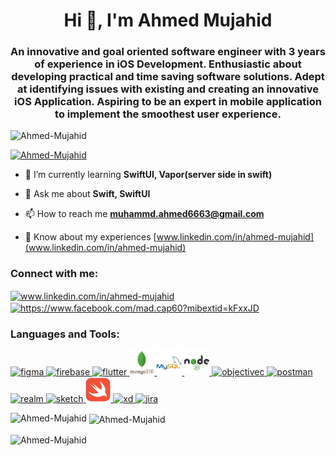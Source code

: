 <h1 align="center">Hi 👋, I'm Ahmed Mujahid</h1>
<h3 align="center">An innovative and goal oriented software engineer with 3 years of experience in iOS Development. Enthusiastic about developing practical and time saving software solutions. Adept at identifying issues with existing and creating an innovative iOS Application. Aspiring to be an expert in mobile application to implement the smoothest user experience.</h3>

<p align="left"> <img src="https://komarev.com/ghpvc/?username=Ahmed-Mujahid&label=Profile%20views&color=0e75b6&style=flat" alt="Ahmed-Mujahid" /> </p>

<p align="left"> <a href="https://github.com/ryo-ma/github-profile-trophy"><img src="https://github-profile-trophy.vercel.app/?username=Ahmed-Mujahid" alt="Ahmed-Mujahid" /></a> </p>

- 🌱 I’m currently learning **SwiftUI, Vapor(server side in swift)**

- 💬 Ask me about **Swift, SwiftUI**

- 📫 How to reach me **muhammd.ahmed6663@gmail.com**

- 📄 Know about my experiences [www.linkedin.com/in/ahmed-mujahid](www.linkedin.com/in/ahmed-mujahid)

<h3 align="left">Connect with me:</h3>
<p align="left">
<a href="https://linkedin.com/in/https://www.linkedin.com/in/ahmed-mujahid" target="blank"><img align="center" src="https://raw.githubusercontent.com/rahuldkjain/github-profile-readme-generator/master/src/images/icons/Social/linked-in-alt.svg" alt="www.linkedin.com/in/ahmed-mujahid" height="30" width="40" /></a>
<a href="https://www.facebook.com/mad.cap60?mibextid=kFxxJD" target="blank"><img align="center" src="https://raw.githubusercontent.com/rahuldkjain/github-profile-readme-generator/master/src/images/icons/Social/facebook.svg" alt="https://www.facebook.com/mad.cap60?mibextid=kFxxJD" height="30" width="40" /></a>
</p>

<h3 align="left">Languages and Tools:</h3>
<p align="left"> <a href="https://www.figma.com/" target="_blank" rel="noreferrer">
    <img src="https://www.vectorlogo.zone/logos/figma/figma-icon.svg" alt="figma" width="40" height="40"/>
    </a>
    <a href="https://firebase.google.com/" target="_blank" rel="noreferrer">
    <img src="https://www.vectorlogo.zone/logos/firebase/firebase-icon.svg" alt="firebase" width="40" height="40"/>
    </a>
    <a href="https://flutter.dev" target="_blank" rel="noreferrer">
    <img src="https://www.vectorlogo.zone/logos/flutterio/flutterio-icon.svg" alt="flutter" width="40" height="40"/>
    </a>
    </a>
    <a href="https://www.mongodb.com/" target="_blank" rel="noreferrer">
    <img src="https://raw.githubusercontent.com/devicons/devicon/master/icons/mongodb/mongodb-original-wordmark.svg" alt="mongodb" width="40" height="40"/>
    </a>
    <a href="https://www.mysql.com/" target="_blank" rel="noreferrer">
    <img src="https://raw.githubusercontent.com/devicons/devicon/master/icons/mysql/mysql-original-wordmark.svg" alt="mysql" width="40" height="40"/>
    </a>
    <a href="https://nodejs.org" target="_blank" rel="noreferrer">
    <img src="https://raw.githubusercontent.com/devicons/devicon/master/icons/nodejs/nodejs-original-wordmark.svg" alt="nodejs" width="40" height="40"/>
    </a>
    <a href="https://developer.apple.com/library/archive/documentation/Cocoa/Conceptual/ProgrammingWithObjectiveC/Introduction/Introduction.html" target="_blank" rel="noreferrer">
    <img src="https://www.vectorlogo.zone/logos/apple_objectivec/apple_objectivec-icon.svg" alt="objectivec" width="40" height="40"/>
    </a>
    <a href="https://postman.com" target="_blank" rel="noreferrer">
    <img src="https://www.vectorlogo.zone/logos/getpostman/getpostman-icon.svg" alt="postman" width="40" height="40"/>
    </a>
    <a href="https://realm.io/" target="_blank" rel="noreferrer">
    <img src="https://raw.githubusercontent.com/bestofjs/bestofjs-webui/8665e8c267a0215f3159df28b33c365198101df5/public/logos/realm.svg" alt="realm" width="40" height="40"/>
    </a>
    <a href="https://www.sketch.com/" target="_blank" rel="noreferrer">
    <img src="https://www.vectorlogo.zone/logos/sketchapp/sketchapp-icon.svg" alt="sketch" width="40" height="40"/>
    </a>
    <a href="https://developer.apple.com/swift/" target="_blank" rel="noreferrer">
    <img src="https://raw.githubusercontent.com/devicons/devicon/master/icons/swift/swift-original.svg" alt="swift" width="40" height="40"/>
    </a>
    <a href="https://www.adobe.com/products/xd.html" target="_blank" rel="noreferrer">
    <img src="https://www.vectorlogo.zone/logos/adobe_acrobat/adobe_acrobat-tile.svg" alt="xd" width="40" height="40"/>
    </a> 
    </a>
    <a href="[https://www.vectorlogo.zone/logos/atlassian_jira/atlassian_jira-icon.svg](https://www.atlassian.com/software/jira)" target="_blank" rel="noreferrer">
    <img src="https://www.vectorlogo.zone/logos/atlassian_jira/atlassian_jira-icon.svg" alt="jira" width="40" height="40"/>
    </a>
    </p>

<p><img align="left" src="https://github-readme-stats.vercel.app/api/top-langs?username=Ahmed-Mujahid&show_icons=true&locale=en&layout=compact" alt="Ahmed-Mujahid" /></p>

<p>&nbsp;<img align="center" src="https://github-readme-stats.vercel.app/api?username=Ahmed-Mujahid&show_icons=true&locale=en" alt="Ahmed-Mujahid" /></p>

<p><img align="center" src="https://github-readme-streak-stats.herokuapp.com/?user=Ahmed-Mujahid&" alt="Ahmed-Mujahid" /></p>

